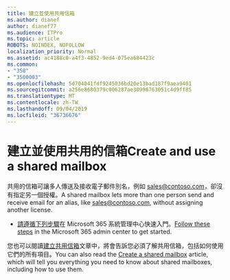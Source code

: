 ```yaml
---
title: 建立並使用共用信箱
ms.author: dianef
author: dianef77
ms.audience: ITPro
ms.topic: article
ROBOTS: NOINDEX, NOFOLLOW
localization_priority: Normal
ms.assetid: ac4188c0-a4f3-4852-9ed4-075ea684423c
ms.common:
- "358"
- "3500003"
ms.openlocfilehash: 5d704041fdf9245036bd20e13bad187f9aea9401
ms.sourcegitcommit: a256e8680379c006287ae30996763051c4d9ff85
ms.translationtype: MT
ms.contentlocale: zh-TW
ms.lasthandoff: 09/04/2019
ms.locfileid: "36736676"
---
```

# <a name="create-and-use-a-shared-mailbox"></a><span data-ttu-id="6095c-102">建立並使用共用的信箱</span><span class="sxs-lookup"><span data-stu-id="6095c-102">Create and use a shared mailbox</span></span>

<span data-ttu-id="6095c-103">共用的信箱可讓多人傳送及接收電子郵件別名，例如 sales@contoso.com，卻沒有指定另一個授權。</span><span class="sxs-lookup"><span data-stu-id="6095c-103">A shared mailbox lets more than one person send and receive email for an alias, like sales@contoso.com, without assigning another license.</span></span>
  
- <span data-ttu-id="6095c-104">[請遵循下列步驟](https://portal.office.com/AdminPortal/Home#/AssistedGuide/addemailoptions)在 Microsoft 365 系統管理中心快速入門。</span><span class="sxs-lookup"><span data-stu-id="6095c-104">[Follow these steps](https://portal.office.com/AdminPortal/Home#/AssistedGuide/addemailoptions) in the Microsoft 365 admin center to get started.</span></span> 

<span data-ttu-id="6095c-105">您也可以閱讀[建立共用信箱](https://docs.microsoft.com/office365/admin/email/create-a-shared-mailbox)文章中，將會告訴您必須了解共用信箱，包括如何使用它們的所有項目。</span><span class="sxs-lookup"><span data-stu-id="6095c-105">You can also read the [Create a shared mailbox](https://docs.microsoft.com/office365/admin/email/create-a-shared-mailbox) article, which will tell you everything you need to know about shared mailboxes, including how to use them.</span></span>
  